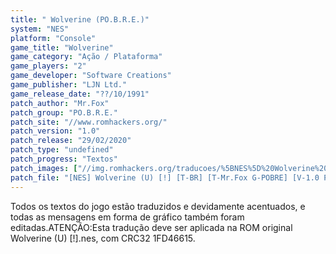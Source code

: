 ```yaml
---
title: " Wolverine (PO.B.R.E.)"
system: "NES"
platform: "Console"
game_title: "Wolverine"
game_category: "Ação / Plataforma"
game_players: "2"
game_developer: "Software Creations"
game_publisher: "LJN Ltd."
game_release_date: "??/10/1991"
patch_author: "Mr.Fox"
patch_group: "PO.B.R.E."
patch_site: "//www.romhackers.org/"
patch_version: "1.0"
patch_release: "29/02/2020"
patch_type: "undefined"
patch_progress: "Textos"
patch_images: ["//img.romhackers.org/traducoes/%5BNES%5D%20Wolverine%20-%20POBRE%20-%201.png","//img.romhackers.org/traducoes/%5BNES%5D%20Wolverine%20-%20POBRE%20-%202.png","//img.romhackers.org/traducoes/%5BNES%5D%20Wolverine%20-%20POBRE%20-%203.png"]
patch_file: "[NES] Wolverine (U) [!] [T-BR] [T-Mr.Fox G-POBRE] [V-1.0 P-100% A-2020].7z"
---
```

Todos os textos do jogo estão traduzidos e devidamente acentuados, e todas as mensagens em forma de gráfico também foram editadas.ATENÇÃO:Esta tradução deve ser aplicada na ROM original Wolverine (U) [!].nes, com CRC32 1FD46615.